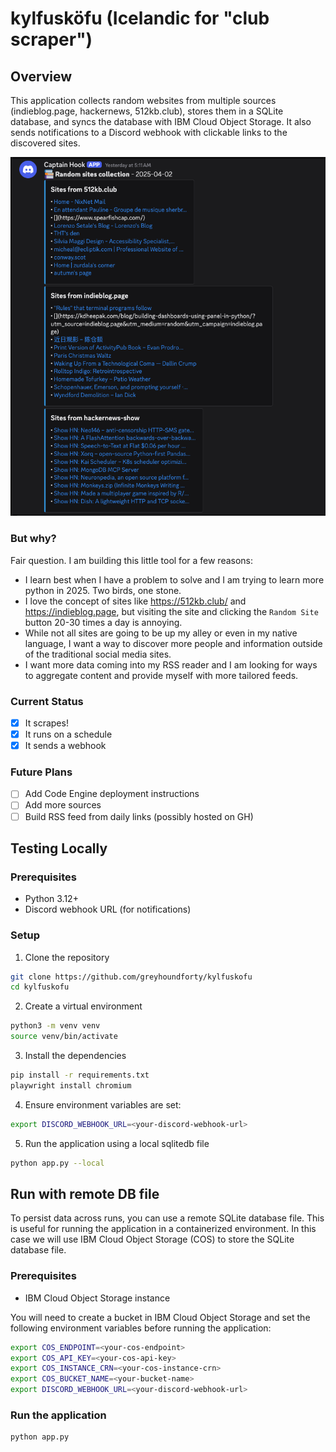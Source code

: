 # kylfusköfu (Icelandic for "club scraper")

## Overview

This application collects random websites from multiple sources (indieblog.page, hackernews, 512kb.club), stores them in a SQLite database, and syncs the database with IBM Cloud Object Storage. It also sends notifications to a Discord webhook with clickable links to the discovered sites.

![kylfusköfu in action](./kylf-screenshot.png)

### But why?

Fair question. I am building this little tool for a few reasons:

- I learn best when I have a problem to solve and I am trying to learn more python in 2025. Two birds, one stone.
- I love the concept of sites like https://512kb.club/ and https://indieblog.page, but visiting the site and clicking the `Random Site` button 20-30 times a day is annoying.
- While not all sites are going to be up my alley or even in my native language, I want a way to discover more people and information outside of the traditional social media sites.
- I want more data coming into my RSS reader and I am looking for ways to aggregate content and provide myself with more tailored feeds.

### Current Status

- [x] It scrapes!
- [x] It runs on a schedule
- [x] It sends a webhook

### Future Plans

- [ ] Add Code Engine deployment instructions
- [ ] Add more sources
- [ ] Build RSS feed from daily links (possibly hosted on GH)

## Testing Locally

### Prerequisites

- Python 3.12+
- Discord webhook URL (for notifications)

### Setup

1. Clone the repository

```bash
git clone https://github.com/greyhoundforty/kylfuskofu
cd kylfuskofu
```

2. Create a virtual environment

```bash
python3 -m venv venv
source venv/bin/activate
```

3. Install the dependencies

```bash
pip install -r requirements.txt
playwright install chromium
```

4. Ensure environment variables are set:

```bash
export DISCORD_WEBHOOK_URL=<your-discord-webhook-url>
```

5. Run the application using a local sqlitedb file

```bash
python app.py --local
```

## Run with remote DB file

To persist data across runs, you can use a remote SQLite database file. This is useful for running the application in a containerized environment. In this case we will use IBM Cloud Object Storage (COS) to store the SQLite database file.

### Prerequisites

- IBM Cloud Object Storage instance

You will need to create a bucket in IBM Cloud Object Storage and set the following environment variables before running the application:

```bash
export COS_ENDPOINT=<your-cos-endpoint>
export COS_API_KEY=<your-cos-api-key>
export COS_INSTANCE_CRN=<your-cos-instance-crn>
export COS_BUCKET_NAME=<your-bucket-name>
export DISCORD_WEBHOOK_URL=<your-discord-webhook-url>
```

### Run the application

```bash
python app.py
```
